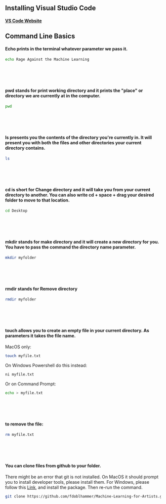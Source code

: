 ## Installing Visual Studio Code

#### [VS Code Website](https://code.visualstudio.com/Download)

## Command Line Basics

#### Echo prints in the terminal whatever parameter we pass it.

```bash
echo Rage Against the Machine Learning
```
<br><br><br>

#### pwd stands for print working directory and it prints the "place" or directory we are currently at in the computer.

```bash
pwd
```
<br><br><br>

#### ls presents you the contents of the directory you're currently in. It will present you with both the files and other directories your current directory contains.

```bash
ls
```

<br><br><br>

#### cd is short for Change directory and it will take you from your current directory to another. You can also write cd + space + drag your desired folder to move to that location.

```bash
cd Desktop
```
<br><br><br>

#### mkdir stands for make directory and it will create a new directory for you. You have to pass the command the directory name parameter.

```bash
mkdir myfolder
```
<br><br><br>

#### rmdir stands for Remove directory 

```bash
rmdir myfolder
```
<br><br><br>

#### touch allows you to create an empty file in your current directory. As parameters it takes the file name.
MacOS only:
```bash
touch myfile.txt
```
On Windows Powershell do this instead:
```bash
ni myfile.txt
```
Or on Command Prompt:
```bash
echo > myfile.txt
```
<br><br><br>

#### to remove the file:

```bash
rm myfile.txt
```
<br><br><br>

#### You can clone files from github to your folder. 
There might be an error that git is not installed. 
On MacOS it should prompt you to install developer tools, please install them. 
For Windows, please follow this [Link](https://git-scm.com/downloads/win), and install the package.
Then re-run the command.

```bash
git clone https://github.com/fdoblhammer/Machine-Learning-for-Artists.git
```
